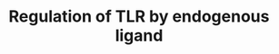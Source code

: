 ---
authors:
- ReactomeTeam
description: Diverse molecules of host-cell origin may serve as endogenous ligands
  of Toll-like receptors (TLRs) (Erridge C 2010; Piccinini AM & Midwood KS 2010).
  These molecules are known as damage-associated molecular patterns (DAMPs). DAMPs
  are immunologically silent in healthy tissues but become active upon tissue damage
  during both infectious and sterile insult. DAMPs are released from necrotic cells
  or secreted from activated cells in response to tissue damage to mediate tissue
  repair by promoting inflammatory responses. However, DAMPs have also been implicated
  in the pathogenesis of many inflammatory and autoimmune diseases, including rheumatoid
  arthritis (RA), cancer, and atherosclerosis. The mechanism underlying the switch
  from DAMPs that initiate controlled tissue repair, to those that mediate chronic,
  uncontrolled inflammation is still unclear. Recent evidence suggests that an abnormal
  increase in protein citrullination is  involved in disease pathophysiology (Anzilotti
  C et al. 2010; Sanchez-Pernaute O et al. 2013; Sokolove J et al. 2011; Sharma P
  et al. 2012). Citrullination is a post-translational modification event mediated
  by peptidyl-arginine deaminase enzymes which catalyze the deimination of proteins
  by converting arginine residues into citrullines in the presence of calcium ions.  View
  original pathway at [http://www.reactome.org/PathwayBrowser/#DIAGRAM=5686938 Reactome].
last-edited: 2021-01-25
organisms:
- Homo sapiens
redirect_from:
- /index.php/Pathway:WP4069
- /instance/WP4069
revision: null
schema-jsonld:
- '@context': https://schema.org/
  '@id': https://wikipathways.github.io/pathways/WP4069.html
  '@type': Dataset
  creator:
    '@type': Organization
    name: WikiPathways
  description: Diverse molecules of host-cell origin may serve as endogenous ligands
    of Toll-like receptors (TLRs) (Erridge C 2010; Piccinini AM & Midwood KS 2010).
    These molecules are known as damage-associated molecular patterns (DAMPs). DAMPs
    are immunologically silent in healthy tissues but become active upon tissue damage
    during both infectious and sterile insult. DAMPs are released from necrotic cells
    or secreted from activated cells in response to tissue damage to mediate tissue
    repair by promoting inflammatory responses. However, DAMPs have also been implicated
    in the pathogenesis of many inflammatory and autoimmune diseases, including rheumatoid
    arthritis (RA), cancer, and atherosclerosis. The mechanism underlying the switch
    from DAMPs that initiate controlled tissue repair, to those that mediate chronic,
    uncontrolled inflammation is still unclear. Recent evidence suggests that an abnormal
    increase in protein citrullination is  involved in disease pathophysiology (Anzilotti
    C et al. 2010; Sanchez-Pernaute O et al. 2013; Sokolove J et al. 2011; Sharma
    P et al. 2012). Citrullination is a post-translational modification event mediated
    by peptidyl-arginine deaminase enzymes which catalyze the deimination of proteins
    by converting arginine residues into citrullines in the presence of calcium ions.  View
    original pathway at [http://www.reactome.org/PathwayBrowser/#DIAGRAM=5686938 Reactome].
  keywords:
  - '10xdHF-10xglutamyl semialdehyde (Pro)-6xL-tyrosine residue-3xOxoH-2xmodified
    L-lysine residue-N''-formyl-L-kynurenine-APOB(28-4563) '
  - '2xN4GlycoAsn-LY96 '
  - '2xN4GlycoAsn-TLR4 '
  - '4xPalmC-CD36 '
  - '7-ketocholesterol '
  - CD14(20-345)
  - 'CD14(20-345) '
  - CD14:oxPL
  - 'CHEST '
  - 'CHOL '
  - 'Ca2+ '
  - 'FGA(20-35) '
  - FGA, FGB, FGG
  - 'FGB(31-44) '
  - 'FGG '
  - HC23,45-HMGB1
  - 'HC23,45-HMGB1 '
  - HC23,45-HMGB1:LPS
  - HC23,45-HMGB1:LTA
  - HC23,45-HMGB1:TLR4:LY96
  - HMGB1
  - LBP
  - 'LBP '
  - LBP:oxPL
  - LPS
  - 'LPS '
  - Lipoteichoic acid
  - 'Lipoteichoic acid '
  - MyD88-independent
  - MyD88:MAL(TIRAP)
  - 'PL '
  - 'S100A1 '
  - S100A1 dimer:Ca(2+)
  - S100A1:TLR4:LY96
  - 'S100A8 '
  - S100A8:S100A9
  - 'S100A9 '
  - 'SFTPA oligomer '
  - SFTPA oligomer,
  - SFTPA/SFTPD:TLR2:TLR1
  - SFTPD oligomer
  - 'SFTPD oligomer '
  - SP-A/SP-D:TLR4:MD2
  - 'TAGs '
  - 'TLR1 '
  - TLR1:TLR2
  - 'TLR2 '
  - 'TLR4 cascade '
  - TLR4:LY96
  - TLR4:LY96:S100A8:S100A9
  - TLR4:LY96:cleaved
  - TLR4:TLR6
  - TLR4:TLR6:CD36:oxLDL
  - 'TLR6 '
  - cascade initiated
  - fibrinogen
  - 'hydroperoxy fatty acid '
  - 'hydroxy fatty acid '
  - 'lysoPC '
  - on plasma membrane
  - oxLDL:CD36
  - oxidized
  - 'oxidized phospholipids '
  - phospholipids
  license: CC0
  name: Regulation of TLR by endogenous ligand
seo: CreativeWork
title: Regulation of TLR by endogenous ligand
wpid: WP4069
---